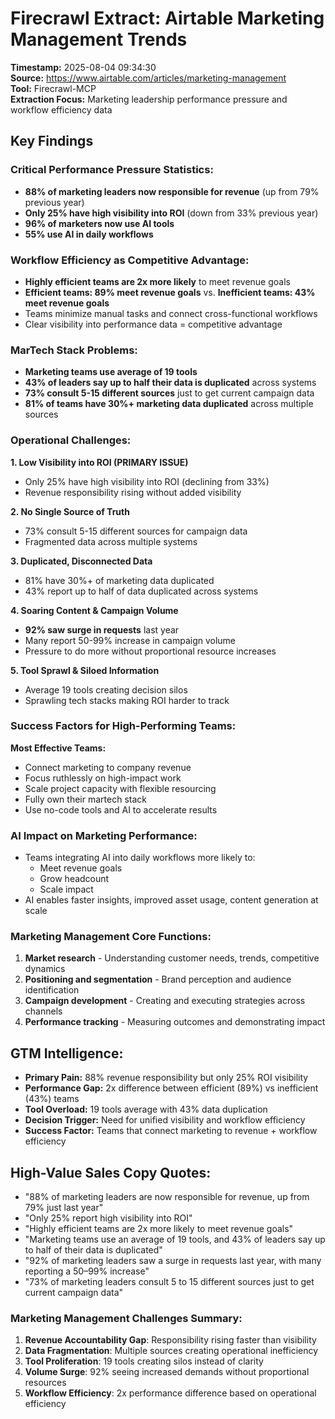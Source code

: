 # Firecrawl Extract: Airtable Marketing Management Trends
**Timestamp:** 2025-08-04 09:34:30  
**Source:** https://www.airtable.com/articles/marketing-management  
**Tool:** Firecrawl-MCP  
**Extraction Focus:** Marketing leadership performance pressure and workflow efficiency data

## Key Findings

### Critical Performance Pressure Statistics:
- **88% of marketing leaders now responsible for revenue** (up from 79% previous year)
- **Only 25% have high visibility into ROI** (down from 33% previous year)
- **96% of marketers now use AI tools**
- **55% use AI in daily workflows**

### Workflow Efficiency as Competitive Advantage:
- **Highly efficient teams are 2x more likely** to meet revenue goals
- **Efficient teams: 89% meet revenue goals** vs. **Inefficient teams: 43% meet revenue goals**
- Teams minimize manual tasks and connect cross-functional workflows
- Clear visibility into performance data = competitive advantage

### MarTech Stack Problems:
- **Marketing teams use average of 19 tools**
- **43% of leaders say up to half their data is duplicated** across systems
- **73% consult 5-15 different sources** just to get current campaign data
- **81% of teams have 30%+ marketing data duplicated** across multiple sources

### Operational Challenges:

**1. Low Visibility into ROI (PRIMARY ISSUE)**
- Only 25% have high visibility into ROI (declining from 33%)
- Revenue responsibility rising without added visibility

**2. No Single Source of Truth**
- 73% consult 5-15 different sources for campaign data
- Fragmented data across multiple systems

**3. Duplicated, Disconnected Data**
- 81% have 30%+ of marketing data duplicated
- 43% report up to half of data duplicated across systems

**4. Soaring Content & Campaign Volume**
- **92% saw surge in requests** last year
- Many report 50-99% increase in campaign volume
- Pressure to do more without proportional resource increases

**5. Tool Sprawl & Siloed Information**
- Average 19 tools creating decision silos
- Sprawling tech stacks making ROI harder to track

### Success Factors for High-Performing Teams:

**Most Effective Teams:**
- Connect marketing to company revenue
- Focus ruthlessly on high-impact work
- Scale project capacity with flexible resourcing
- Fully own their martech stack
- Use no-code tools and AI to accelerate results

### AI Impact on Marketing Performance:
- Teams integrating AI into daily workflows more likely to:
  - Meet revenue goals
  - Grow headcount
  - Scale impact
- AI enables faster insights, improved asset usage, content generation at scale

### Marketing Management Core Functions:
1. **Market research** - Understanding customer needs, trends, competitive dynamics
2. **Positioning and segmentation** - Brand perception and audience identification
3. **Campaign development** - Creating and executing strategies across channels
4. **Performance tracking** - Measuring outcomes and demonstrating impact

## GTM Intelligence:
- **Primary Pain:** 88% revenue responsibility but only 25% ROI visibility
- **Performance Gap:** 2x difference between efficient (89%) vs inefficient (43%) teams
- **Tool Overload:** 19 tools average with 43% data duplication
- **Decision Trigger:** Need for unified visibility and workflow efficiency
- **Success Factor:** Teams that connect marketing to revenue + workflow efficiency

## High-Value Sales Copy Quotes:
- "88% of marketing leaders are now responsible for revenue, up from 79% just last year"
- "Only 25% report high visibility into ROI"
- "Highly efficient teams are 2x more likely to meet revenue goals"
- "Marketing teams use an average of 19 tools, and 43% of leaders say up to half of their data is duplicated"
- "92% of marketing leaders saw a surge in requests last year, with many reporting a 50–99% increase"
- "73% of marketing leaders consult 5 to 15 different sources just to get current campaign data"

### Marketing Management Challenges Summary:
1. **Revenue Accountability Gap**: Responsibility rising faster than visibility
2. **Data Fragmentation**: Multiple sources creating operational inefficiency
3. **Tool Proliferation**: 19 tools creating silos instead of clarity
4. **Volume Surge**: 92% seeing increased demands without proportional resources
5. **Workflow Efficiency**: 2x performance difference based on operational efficiency